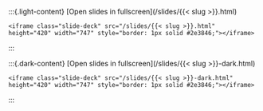 :::{.light-content}
[Open slides in fullscreen](/slides/{{< slug >}}.html)

```{=html}
<iframe class="slide-deck" src="/slides/{{< slug >}}.html" height="420" width="747" style="border: 1px solid #2e3846;"></iframe>
```
:::

:::{.dark-content}
[Open slides in fullscreen](/slides/{{< slug >}}-dark.html)

```{=html}
<iframe class="slide-deck" src="/slides/{{< slug >}}-dark.html" height="420" width="747" style="border: 1px solid #2e3846;"></iframe>
```
:::